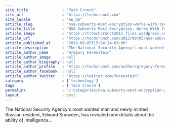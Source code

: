 ```yaml
---
site_title               : "Tech Crunch"
site_url                 : "https://techcrunch.com"
site_locale              : "en_US"
article_slug             : "nsa-subverts-most-encryption-works-with-tech-organizations-for-back-door-access-report-says"
article_title            : "NSA Subverts Most Encryption, Works With Tech Organizations For Back-Door Access, Report Says"
article_image            : "https://tctechcrunch2011.files.wordpress.com/2013/09/7557181168_91f4af2d99_b.jpg?w=764&h=400&crop=1"
article_url              : "https://techcrunch.com/2013/09/05/nsa-subverts-most-encryption-works-with-tech-companies-for-back-door-access-report-says/"
article_published_at     : "2013-09-05T15:54:24-03:00"
article_description      : "The National Security Agency's most wanted man and newly minted Russian resident, Edward Snowden, has revealed new details about the ability of intelligence..."
article_author_name      : "Gregory Ferenstein"
article_author_image     : null
article_author_biography : null
article_author_profile   : "https://techcrunch.com/author/gregory-ferenstein/"
article_author_facebook  : null
article_author_twitter   : "https://twitter.com/ferenstein"
category                 : ['technology']
tags                     : ['Tech Crunch']
permalink                : "/:categories/nsa-subverts-most-encryption-works-with-tech-organizations-for-back-door-access-report-says/"
layout                   : post
---
```


The National Security Agency's most wanted man and newly minted Russian resident, Edward Snowden, has revealed new details about the ability of intelligence...
